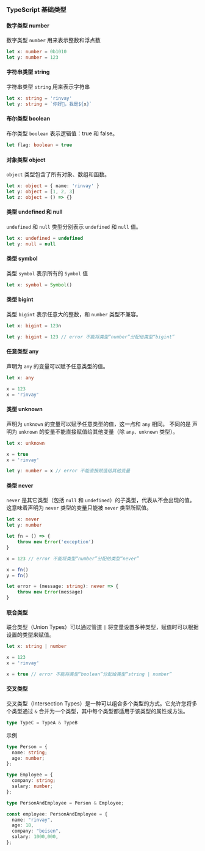 ### TypeScript 基础类型

#### 数字类型 number

数字类型 `number` 用来表示整数和浮点数

```ts
let x: number = 0b1010
let y: number = 123
```

#### 字符串类型 string

字符串类型 `string` 用来表示字符串

```ts
let x: string = 'rinvay'
let y: string = `你好👋，我是${x}`
```

#### 布尔类型 boolean

布尔类型 `boolean` 表示逻辑值：true 和 false。

```ts
let flag: boolean = true
```

#### 对象类型 object

`object` 类型包含了所有对象、数组和函数。

```ts
let x: object = { name: 'rinvay' }
let y: object = [1, 2, 3]
let z: object = () => {}
```

#### 类型 undefined 和 null

`undefined` 和 `null` 类型分别表示 `undefined` 和 `null` 值。

```ts
let x: undefined = undefined
let y: null = null
```

#### 类型 symbol

类型 `symbol` 表示所有的 `Symbol` 值

```ts
let x: symbol = Symbol()
```

#### 类型 bigint

类型 `bigint` 表示任意大的整数，和 `number` 类型不兼容。

```ts
let x: bigint = 123n

let y: bigint = 123 // error 不能将类型“number”分配给类型“bigint”
```

#### 任意类型 any

声明为 `any` 的变量可以赋予任意类型的值。

```ts
let x: any

x = 123
x = 'rinvay'
```

#### 类型 unknown

声明为 `unknown` 的变量可以赋予任意类型的值，这一点和 `any` 相同。 不同的是 声明为 `unknown` 的变量不能直接赋值给其他变量（除 `any、unknown` 类型）。

```ts
let x: unknown

x = true
x = 'rinvay'

let y: number = x // error 不能直接赋值给其他变量
```

#### 类型 never

`never` 是其它类型（包括 `null` 和 `undefined`）的子类型，代表从不会出现的值。这意味着声明为 `never` 类型的变量只能被 `never` 类型所赋值。

```ts
let x: never
let y: number

let fn = () => {
    throw new Error('exception')
}

x = 123 // error 不能将类型“number”分配给类型“never”

x = fn()
y = fn()

let error = (message: string): never => {
    throw new Error(message)
}
```

#### 联合类型

联合类型（Union Types）可以通过管道 `|` 将变量设置多种类型，赋值时可以根据设置的类型来赋值。

```ts
let x: string | number

x = 123
x = 'rinvay'

x = true // error 不能将类型“boolean”分配给类型“string | number”
```

#### 交叉类型

交叉类型（Intersection Types）是一种可以组合多个类型的方式。它允许您将多个类型通过 `&` 合并为一个类型，其中每个类型都适用于该类型的属性或方法。

```ts
type TypeC = TypeA & TypeB
```

示例

```ts
type Person = {
  name: string;
  age: number;
};

type Employee = {
  company: string;
  salary: number;
};

type PersonAndEmployee = Person & Employee;

const employee: PersonAndEmployee = {
  name: "rinvay",
  age: 18,
  company: "beisen",
  salary: 1000,000,
};
```
